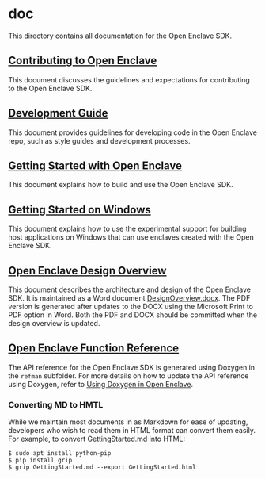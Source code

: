doc
===

This directory contains all documentation for the Open Enclave SDK.

[Contributing to Open Enclave](Contributing.md)
------------------------------

This document discusses the guidelines and expectations for contributing to the
Open Enclave SDK.

[Development Guide](DevelopmentGuide.md)
-------------------

This document provides guidelines for developing code in the Open Enclave repo,
such as style guides and development processes.

[Getting Started with Open Enclave](GettingStarted.md)
-----------------------------------

This document explains how to build and use the Open Enclave SDK.

[Getting Started on Windows](GettingStarted.windows.md)
-----------------------------------

This document explains how to use the experimental support for building host
applications on Windows that can use enclaves created with the Open Enclave
SDK.

[Open Enclave Design Overview](DesignOverview.pdf)
------------------------------

This document describes the architecture and design of the Open Enclave SDK.
It is maintained as a Word document [DesignOverview.docx](DesignOverview.docx).
The PDF version is generated after updates to the DOCX using the Microsoft
Print to PDF option in Word. Both the PDF and DOCX should be committed when the
design overview is updated.

[Open Enclave Function Reference](refman/md/index.md)
---------------------------------

The API reference for the Open Enclave SDK is generated using Doxygen in the
`refman` subfolder. For more details on how to update the API reference using
Doxygen, refer to [Using Doxygen in Open Enclave](refman/doxygen-howto.md).

### Converting MD to HMTL

While we maintain most documents in as Markdown for ease of updating,
developers who wish to read them in HTML format can convert them easily.
For example, to convert GettingStarted.md into HTML:

```
$ sudo apt install python-pip
$ pip install grip
$ grip GettingStarted.md --export GettingStarted.html
```